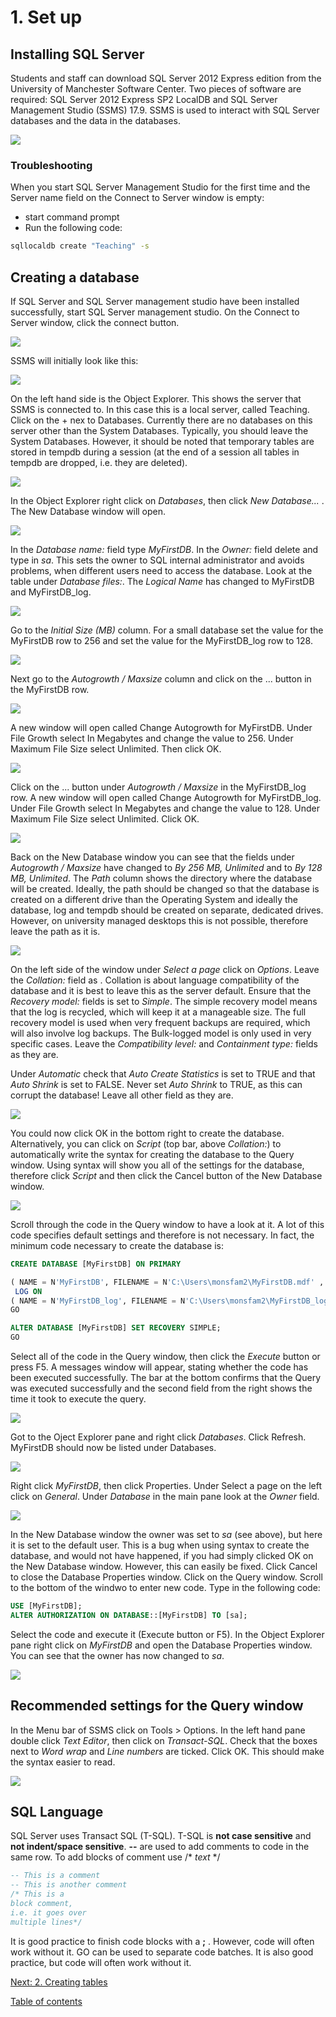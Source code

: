 # 1. Set up 

## Installing SQL Server
Students and staff can download SQL Server 2012 Express edition from the University of Manchester Software Center. Two pieces of software are required: SQL Server 2012 Express SP2 LocalDB and SQL Server Management Studio (SSMS) 17.9. SSMS is used to interact with SQL Server databases and the data in the databases. 

![](/images/software.JPG)

### Troubleshooting
When you start SQL Server Management Studio for the first time and the Server name field on the Connect to Server window is empty: 
- start command prompt
- Run the following code: 
```cmd
sqllocaldb create "Teaching" -s
```

## Creating a database
If SQL Server and SQL Server management studio have been installed successfully, start SQL Server management studio. On the Connect to Server window, click the connect button. 

![](/images/connect.JPG)

SSMS will initially look like this: 

![](/images/launch.JPG)

On the left hand side is the Object Explorer. This shows the server that SSMS is connected to. In this case this is a local server, called Teaching. Click on the + nex to Databases. Currently there are no databases on this server other than the System Databases. Typically, you should leave the System  Databases. However, it should be noted that temporary tables are stored in tempdb during a session (at the end of a session all tables in tempdb are dropped, i.e. they are deleted).

![](/images/ObjectExplorer.jpg)

In the Object Explorer right click on *Databases*, then click *New Database...* . The New Database window will open. 

![](/images/NewDB1.JPG)

In the *Database name:* field type *MyFirstDB*. In the *Owner:* field delete <default> and type in *sa*. This sets the owner to SQL internal administrator and avoids problems, when different users need to access the database.  Look at the table under *Database files:*. The *Logical Name* has changed to MyFirstDB and MyFirstDB_log. 
  
![](/images/NewDB2.JPG) 
 
 Go to the *Initial Size (MB)* column. For a small database set the value for the MyFirstDB row to 256 and set the value for the MyFirstDB_log row to 128.
 
![](/images/NewDB3.JPG) 
 
 Next go to the *Autogrowth / Maxsize* column and click on the ... button in the MyFirstDB row. 
 
![](/images/NewDB4.JPG)
 
A new window will open called Change Autogrowth for MyFirstDB. Under File Growth select In Megabytes and change the value to 256. Under Maximum File Size select Unlimited. Then click OK. 
 
![](/images/NewDB5.JPG)
 
Click on the ... button under *Autogrowth / Maxsize* in the MyFirstDB_log row. A new window will open called Change Autogrowth for MyFirstDB_log. Under File Growth select In Megabytes and change the value to 128. Under Maximum File Size select Unlimited. Click OK.

![](/images/NewDB6.JPG)

Back on the New Database window you can see that the fields under *Autogrowth / Maxsize* have changed to *By 256 MB, Unlimited* and to *By 128 MB, Unlimited*. The *Path* column shows the directory where the database will be created. Ideally, the path should be changed so that the database is created on a different drive than the Operating System and ideally the database, log and tempdb should be created on separate, dedicated drives. However, on university managed desktops this is not possible, therefore leave the path as it is.  

![](/images/NewDB7.JPG)

On the left side of the window under *Select a page* click on *Options*. Leave the *Collation:* field as <default>. Collation is about language compatibility of the database and it is best to leave this as the server default. Ensure that the *Recovery model:* fields is set to *Simple*. The simple recovery model means that the log is recycled, which will keep it at a manageable size. The full recovery model is used when very frequent backups are required, which will also involve log backups. The Bulk-logged model is only used in very specific cases. Leave the *Compatibility level:* and *Containment type:* fields as they are. 
  
Under *Automatic* check that *Auto Create Statistics* is set to TRUE and that *Auto Shrink* is set to FALSE. Never set *Auto Shrink* to TRUE, as this can corrupt the database! Leave all other field as they are. 

![](/images/NewDB8.JPG)

You could now click OK in the bottom right to create the database. Alternatively, you can click on *Script* (top bar, above *Collation:*) to automatically write the syntax for creating the database to the Query window. Using syntax will show you all of the settings for the database, therefore click *Script* and then click the Cancel button of the New Database window. 

![](/images/NewDB9.JPG)

Scroll through the code in the Query window to have a look at it. A lot of this code specifies default settings and therefore is not necessary. In fact, the minimum code necessary to create the database is: 

```SQL
CREATE DATABASE [MyFirstDB] ON PRIMARY

( NAME = N'MyFirstDB', FILENAME = N'C:\Users\monsfam2\MyFirstDB.mdf' , SIZE = 262144KB , FILEGROWTH = 262144KB )
 LOG ON 
( NAME = N'MyFirstDB_log', FILENAME = N'C:\Users\monsfam2\MyFirstDB_log.ldf' , SIZE = 131072KB , FILEGROWTH = 131072KB );
GO

ALTER DATABASE [MyFirstDB] SET RECOVERY SIMPLE; 
GO
```

Select all of the code in the Query window, then click the *Execute* button or press F5. A messages window will appear, stating whether the code has been executed successfully. The bar at the bottom confirms that the Query was executed successfully and the second field from the right shows the time it took to execute the query. 

![](/images/NewDB10.JPG)

Got to the Oject Explorer pane and right click *Databases*. Click Refresh. MyFirstDB should now be listed under Databases. 

![](/images/NewDB11.jpg)

Right click *MyFirstDB*, then click Properties. Under Select a page on the left click on *General*. Under *Database* in the main pane look at the *Owner* field. 

![](/images/NewDB12.JPG)

In the New Database window the owner was set to *sa* (see above), but here it is set to the default user. This is a bug when using syntax to create the database, and would not have happened, if you had simply clicked OK on the New Database window. However, this can easily be fixed. Click Cancel to close the Database Properties window. Click on the Query window. Scroll to the bottom of the windwo to enter new code. Type in the following code: 

```SQL
USE [MyFirstDB];
ALTER AUTHORIZATION ON DATABASE::[MyFirstDB] TO [sa];
```
Select the code and execute it (Execute button or F5). In the Object Explorer pane right click on *MyFirstDB* and open the Database Properties window. You can see that the owner has now changed to *sa*. 

![](/images/NewDB13.JPG)

## Recommended settings for the Query window
In the Menu bar of SSMS click on Tools > Options. In the left hand pane double click *Text Editor*, then click on *Transact-SQL*. Check that the boxes next to *Word wrap* and *Line numbers* are ticked. Click OK. This should make the syntax easier to read. 

![](/images/options.JPG)

## SQL Language
SQL Server uses Transact SQL (T-SQL). T-SQL is **not case sensitive** and **not indent/space sensitive**. __--__ are used to add comments to code in the same row. To add blocks of comment use /* *text* */

```SQL
-- This is a comment
-- This is another comment
/* This is a 
block comment, 
i.e. it goes over 
multiple lines*/
```
It is good practice to finish code blocks with a **;** . However, code will often work without it. GO can be used to separate code batches. It is also good practice, but code will often work without it.   

[Next: 2. Creating tables](Section2_create.md)


[Table of contents](index.md)
